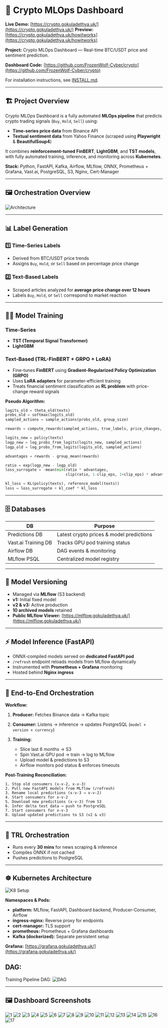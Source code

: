 

# 🚀 Crypto MLOps Dashboard

**Live Demo:** [https://crypto.gokuladethya.uk/](https://crypto.gokuladethya.uk/)
**Preview:** [https://crypto.gokuladethya.uk/howitworks](https://crypto.gokuladethya.uk/howitworks)

**Project:** Crypto MLOps Dashboard — Real-time BTC/USDT price and sentiment prediction.

**Dashboard Code:** [https://github.com/FrozenWolf-Cyber/crypto](https://github.com/FrozenWolf-Cyber/crypto)

For installation instructions, see [INSTALL.md](install.md).

---

## 🏗️ Project Overview

Crypto MLOps Dashboard is a fully automated **MLOps pipeline** that predicts crypto trading signals (`Buy`, `Hold`, `Sell`) using:

* **Time-series price data** from Binance API
* **Textual sentiment data** from Yahoo Finance (scraped using **Playwright** & **BeautifulSoup4**)

It combines **reinforcement-tuned FinBERT**, **LightGBM**, and **TST models**, with fully automated training, inference, and monitoring across **Kubernetes**.

**Stack:** Python, FastAPI, Kafka, Airflow, MLflow, ONNX, Prometheus + Grafana, Vast.ai, PostgreSQL, S3, Nginx, Cert-Manager

---

## 🖼️ Orchestration Overview

![Architecture](demo/arch.jpg)

---

## 📊 Label Generation

### 1️⃣ Time-Series Labels

* Derived from BTC/USDT price trends
* Assigns `Buy`, `Hold`, or `Sell` based on percentage price change

### 2️⃣ Text-Based Labels

* Scraped articles analyzed for **average price change over 12 hours**
* Labels `Buy`, `Hold`, or `Sell` correspond to market reaction

---

## 🏋️‍♂️ Model Training

### Time-Series

* **TST (Temporal Signal Transformer)**
* **LightGBM**

### Text-Based (TRL-FinBERT + GRPO + LoRA)

* Fine-tunes **FinBERT** using **Gradient-Regularized Policy Optimization (GRPO)**
* Uses **LoRA adapters** for parameter-efficient training
* Treats financial sentiment classification as **RL problem** with price-change reward signals

**Pseudo Algorithm:**

```python
logits_old = theta_old(texts)
probs_old = softmax(logits_old)
sampled_actions = sample_actions(probs_old, group_size)

rewards = compute_rewards(sampled_actions, true_labels, price_changes, normalizer)

logits_new = policy(texts)
logp_new = log_probs_from_logits(logits_new, sampled_actions)
logp_old = log_probs_from_logits(logits_old, sampled_actions)

advantages = rewards - group_mean(rewards)

ratio = exp(logp_new - logp_old)
loss_surrogate = -mean(min(ratio * advantages,
                           clip(ratio, 1-clip_eps, 1+clip_eps) * advantages))

kl_loss = KL(policy(texts), reference_model(texts))
loss = loss_surrogate + kl_coef * kl_loss
```

---

## 🗄️ Databases

| DB                  | Purpose                                  |
| ------------------- | ---------------------------------------- |
| Predictions DB      | Latest crypto prices & model predictions |
| Vast.ai Training DB | Tracks GPU pod training status           |
| Airflow DB          | DAG events & monitoring                  |
| MLflow PSQL         | Centralized model registry               |

---

## 🧱 Model Versioning

* Managed via **MLflow** (S3 backend)
* **v1:** Initial fixed model
* **v2 & v3:** Active production
* **10 archived models** retained
* **Public MLflow Viewer:** [https://mlflow.gokuladethya.uk/](https://mlflow.gokuladethya.uk/)

---

## ⚡ Model Inference (FastAPI)

* ONNX-compiled models served on **dedicated FastAPI pod**
* `/refresh` endpoint reloads models from MLflow dynamically
* Instrumented with **Prometheus + Grafana** monitoring
* Hosted behind **Nginx ingress**

---

## 🔄 End-to-End Orchestration

**Workflow:**

1. **Producer:** Fetches Binance data → Kafka topic
2. **Consumer:** Listens → inference → updates PostgreSQL (`model × version × currency`)
3. **Training:**

   * Slice last 6 months → S3
   * Spin Vast.ai GPU pod → train → log to MLflow
   * Upload model & predictions to S3
   * Airflow monitors pod status & enforces timeouts

**Post-Training Reconciliation:**

```text
1. Stop old consumers (x-v-2, x-v-3)
2. Pull new FastAPI models from MLflow (/refresh)
3. Rename local predictions (x-v-3 → x-v-2)
4. Start consumers for x-v-2
5. Download new predictions (x-v-3) from S3
6. Infer delta test data → push to PostgreSQL
7. Start consumers for x-v-3
8. Upload updated predictions to S3 (v2 & v3)
```

---

## 📰 TRL Orchestration

* Runs every **30 mins** for news scraping & inference
* Compiles ONNX if not cached
* Pushes predictions to PostgreSQL

---

## ☸️ Kubernetes Architecture

![K8 Setup](demo/k8.png)

**Namespaces & Pods:**

* **platform:** MLflow, FastAPI, Dashboard backend, Producer-Consumer, Airflow
* **ingress-nginx:** Reverse proxy for endpoints
* **cert-manager:** TLS support
* **prometheus:** Prometheus + Grafana dashboards
* **Kafka (dockerized):** Separate persistent setup

**Grafana:** [https://grafana.gokuladethya.uk/](https://grafana.gokuladethya.uk/)

## DAG:
Training Pipeline DAG:
![DAG](demo/training_pipeline-graph.png)

---

## 🖼️ Dashboard Screenshots

![1](demo/1.png)
![2](demo/2.png)
![3](demo/3.png)
![4](demo/4.png)
![5](demo/5.png)
![6](demo/6.png)
![7](demo/7.png)
![8](demo/8.png)
![9](demo/9.png)
![10](demo/10.png)
![11](demo/11.png)
![12](demo/12.png)
![13](demo/13.png)
![14](demo/14.png)
![15](demo/15.png)
![16](demo/16.png)
![17](demo/17.png)
